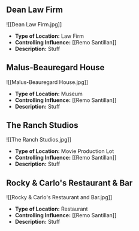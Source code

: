 ## Dean Law Firm
![[Dean Law Firm.jpg]]
- **Type of Location:** Law Firm
- **Controlling Influence:** [[Remo Santillan]]
- **Description:** Stuff

## Malus-Beauregard House
![[Malus-Beauregard House.jpg]]
- **Type of Location:** Museum
- **Controlling Influence:** [[Remo Santillan]]
- **Description:** Stuff

## The Ranch Studios
![[The Ranch Studios.jpg]]
- **Type of Location:** Movie Production Lot
- **Controlling Influence:** [[Remo Santillan]]
- **Description:** Stuff

## Rocky & Carlo's Restaurant & Bar
![[Rocky & Carlo's Restaurant and Bar.jpg]]
- **Type of Location:** Restaurant
- **Controlling Influence:** [[Remo Santillan]]
- **Description:** Stuff
